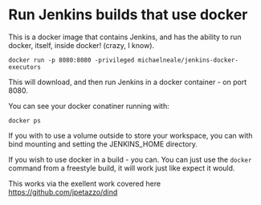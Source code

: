 # Run Jenkins builds that use docker

This is a docker image that contains Jenkins, and has the ability to run docker, itself, inside docker!
(crazy, I know).

    
    docker run -p 8080:8080 -privileged michaelneale/jenkins-docker-executors


This will download, and then run Jenkins in a docker container - on port 8080. 

You can see your docker conatiner running with:

    docker ps

If you with to use a volume outside to store your workspace, you can with bind mounting and setting the JENKINS_HOME directory. 

If you wish to use docker in a build - you can. You can just use the `docker` command from a freestyle build, it will work just like expect it would. 

This works via the exellent work covered here https://github.com/jpetazzo/dind


